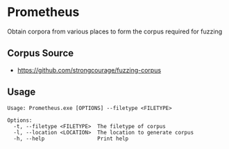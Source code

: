 # Prometheus

Obtain corpora from various places to form the corpus required for fuzzing

## Corpus Source
- https://github.com/strongcourage/fuzzing-corpus

## Usage
```
Usage: Prometheus.exe [OPTIONS] --filetype <FILETYPE>

Options:
  -t, --filetype <FILETYPE>  The filetype of corpus
  -l, --location <LOCATION>  The location to generate corpus
  -h, --help                 Print help
```

